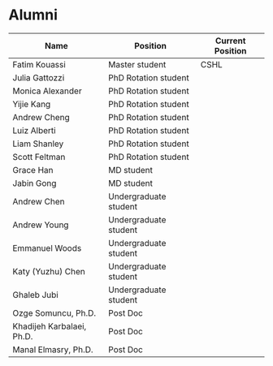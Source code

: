 # Alumni

| Name | Position | Current Position |
| ------------- | ------------- | ------------- |
| Fatim Kouassi | Master student  | CSHL |
| Julia Gattozzi | PhD Rotation student  | |
| Monica Alexander | PhD Rotation student  | |
| Yijie Kang  | PhD Rotation student  | |
| Andrew Cheng | PhD Rotation student  | |
| Luiz Alberti | PhD Rotation student  | |
| Liam Shanley | PhD Rotation student  | | 
| Scott Feltman | PhD Rotation student  | |
| Grace Han | MD student  | |
| Jabin Gong | MD student  | |
| Andrew Chen | Undergraduate student | |
| Andrew Young | Undergraduate student  | |
| Emmanuel Woods | Undergraduate student  | |
| Katy (Yuzhu) Chen | Undergraduate student  | |
| Ghaleb Jubi | Undergraduate student  | |
| Ozge Somuncu, Ph.D. | Post Doc  | |
| Khadijeh Karbalaei, Ph.D.  | Post Doc  | |
| Manal Elmasry, Ph.D.  | Post Doc  | |
